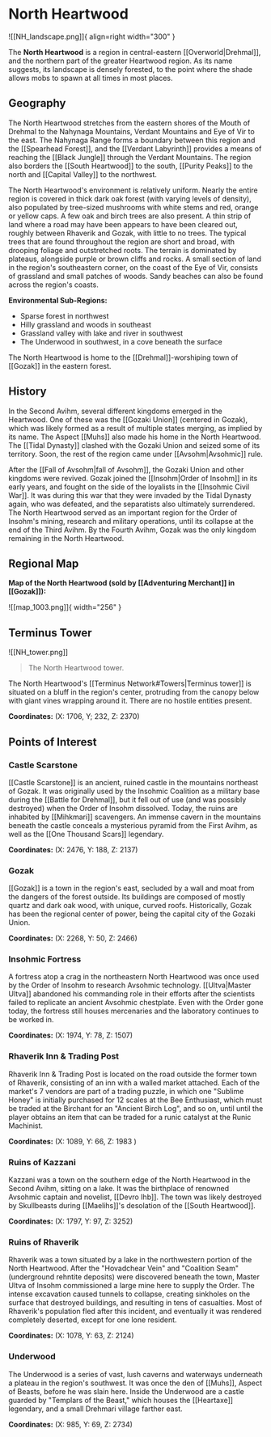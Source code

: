 # North Heartwood

![[NH_landscape.png]]{ align=right width="300" }

The **North Heartwood** is a region in central-eastern [[Overworld|Drehmal]], and the northern part of the greater Heartwood region. As its name suggests, its landscape is densely forested, to the point where the shade allows mobs to spawn at all times in most places.

## Geography

The North Heartwood stretches from the eastern shores of the Mouth of Drehmal to the Nahynaga Mountains, Verdant Mountains and Eye of Vir to the east. The Nahynaga Range forms a boundary between this region and the [[Spearhead Forest]], and the [[Verdant Labyrinth]] provides a means of reaching the [[Black Jungle]] through the Verdant Mountains. The region also borders the [[South Heartwood]] to the south, [[Purity Peaks]] to the north and [[Capital Valley]] to the northwest.

The North Heartwood's environment is relatively uniform. Nearly the entire region is covered in thick dark oak forest (with varying levels of density), also populated by tree-sized mushrooms with white stems and red, orange or yellow caps. A few oak and birch trees are also present. A thin strip of land where a road may have been appears to have been cleared out, roughly between Rhaverik and Gozak, with little to no trees. The typical trees that are found throughout the region are short and broad, with drooping foliage and outstretched roots. The terrain is dominated by plateaus, alongside purple or brown cliffs and rocks. A small section of land in the region's southeastern corner, on the coast of the Eye of Vir, consists of grassland and small patches of woods. Sandy beaches can also be found across the region's coasts.

**Environmental Sub-Regions:**

- Sparse forest in northwest <br>
- Hilly grassland and woods in southeast <br>
- Grassland valley with lake and river in southwest <br>
- The Underwood in southwest, in a cove beneath the surface

The North Heartwood is home to the [[Drehmal]]-worshiping town of [[Gozak]] in the eastern forest.

## History

In the Second Avihm, several different kingdoms emerged in the Heartwood. One of these was the [[Gozaki Union]] (centered in Gozak), which was likely formed as a result of multiple states merging, as implied by its name. The Aspect [[Muhs]] also made his home in the North Heartwood. The [[Tidal Dynasty]] clashed with the Gozaki Union and seized some of its territory. Soon, the rest of the region came under [[Avsohm|Avsohmic]] rule.

After the [[Fall of Avsohm|fall of Avsohm]], the Gozaki Union and other kingdoms were revived. Gozak joined the [[Insohm|Order of Insohm]] in its early years, and fought on the side of the loyalists in the [[Insohmic Civil War]]. It was during this war that they were invaded by the Tidal Dynasty again, who was defeated, and the separatists also ultimately surrendered. The North Heartwood served as an important region for the Order of Insohm's mining, research and military operations, until its collapse at the end of the Third Avihm. By the Fourth Avihm, Gozak was the only kingdom remaining in the North Heartwood.

## Regional Map

**Map of the North Heartwood (sold by [[Adventuring Merchant]] in [[Gozak]]):**

![[map_1003.png]]{ width="256" }

## Terminus Tower

![[NH_tower.png]]
> The North Heartwood tower.

The North Heartwood's [[Terminus Network#Towers|Terminus tower]] is situated on a bluff in the region's center, protruding from the canopy below with giant vines wrapping around it. There are no hostile entities present.

**Coordinates:** (X: 1706, Y; 232, Z: 2370)

## Points of Interest

### Castle Scarstone

[[Castle Scarstone]] is an ancient, ruined castle in the mountains northeast of Gozak. It was originally used by the Insohmic Coalition as a military base during the [[Battle for Drehmal]], but it fell out of use (and was possibly destroyed) when the Order of Insohm dissolved. Today, the ruins are inhabited by [[Mihkmari]] scavengers. An immense cavern in the mountains beneath the castle conceals a mysterious pyramid from the First Avihm, as well as the [[One Thousand Scars]] legendary.

**Coordinates:** (X: 2476, Y: 188, Z: 2137)

### Gozak

[[Gozak]] is a town in the region's east, secluded by a wall and moat from the dangers of the forest outside. Its buildings are composed of mostly quartz and dark oak wood, with unique, curved roofs. Historically, Gozak has been the regional center of power, being the capital city of the Gozaki Union.

**Coordinates:** (X: 2268, Y: 50, Z: 2466)

### Insohmic Fortress

A fortress atop a crag in the northeastern North Heartwood was once used by the Order of Insohm to research Avsohmic technology. [[Ultva|Master Ultva]] abandoned his commanding role in their efforts after the scientists failed to replicate an ancient Avsohmic chestplate. Even with the Order gone today, the fortress still houses mercenaries and the laboratory continues to be worked in.

**Coordinates:** (X: 1974, Y: 78, Z: 1507)

### Rhaverik Inn & Trading Post

Rhaverik Inn & Trading Post is located on the road outside the former town of Rhaverik, consisting of an inn with a walled market attached. Each of the market's 7 vendors are part of a trading puzzle, in which one "Sublime Honey" is initially purchased for 12 scales at the Bee Enthusiast, which must be traded at the Birchant for an "Ancient Birch Log", and so on, until until the player obtains an item that can be traded for a runic catalyst at the Runic Machinist.

**Coordinates:** (X: 1089, Y: 66, Z: 1983 )

### Ruins of Kazzani

Kazzani was a town on the southern edge of the North Heartwood in the Second Avihm, sitting on a lake. It was the birthplace of renowned Avsohmic captain and novelist, [[Devro Ihb]]. The town was likely destroyed by Skullbeasts during [[Maelihs]]'s desolation of the [[South Heartwood]].

**Coordinates:** (X: 1797, Y: 97, Z: 3252)

### Ruins of Rhaverik

Rhaverik was a town situated by a lake in the northwestern portion of the North Heartwood. After the "Hovadchear Vein" and "Coalition Seam" (underground rehntite deposits) were discovered beneath the town, Master Ultva of Insohm commissioned a large mine here to supply the Order. The intense excavation caused tunnels to collapse, creating sinkholes on the surface that destroyed buildings, and resulting in tens of casualties. Most of Rhaverik's population fled after this incident, and eventually it was rendered completely deserted, except for one lone resident.

**Coordinates:** (X: 1078, Y: 63, Z: 2124)

### Underwood

The Underwood is a series of vast, lush caverns and waterways underneath a plateau in the region's southwest. It was once the den of [[Muhs]], Aspect of Beasts, before he was slain here. Inside the Underwood are a castle guarded by "Templars of the Beast," which houses the [[Heartaxe]] legendary, and a small Drehmari village farther east.

**Coordinates:** (X: 985, Y: 69, Z: 2734)
